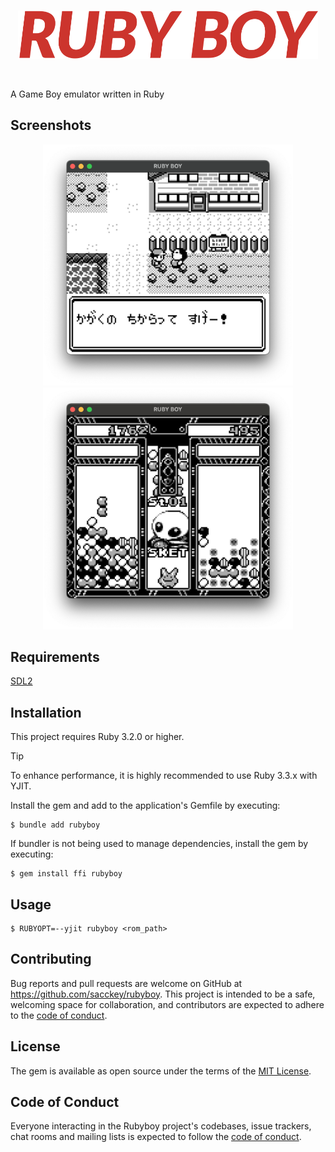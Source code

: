 <br>
<p align="center">
  <img src="/resource/logo/logo.svg" width="480px">
</p>
<br>

A Game Boy emulator written in Ruby

## Screenshots
<div align="center">
  <img src="/resource/screenshots/pokemon.png" width="400px"/>
  <img src="/resource/screenshots/puyopuyo.png" width="400px"/>
</div>

## Requirements
[SDL2](https://wiki.libsdl.org/SDL2/Installation)

## Installation

This project requires Ruby 3.2.0 or higher.

> [!TIP]
> To enhance performance, it is highly recommended to use Ruby 3.3.x with YJIT.

Install the gem and add to the application's Gemfile by executing:

    $ bundle add rubyboy

If bundler is not being used to manage dependencies, install the gem by executing:

    $ gem install ffi rubyboy

## Usage

    $ RUBYOPT=--yjit rubyboy <rom_path>

## Contributing

Bug reports and pull requests are welcome on GitHub at https://github.com/sacckey/rubyboy. This project is intended to be a safe, welcoming space for collaboration, and contributors are expected to adhere to the [code of conduct](https://github.com/sacckey/rubyboy/blob/main/CODE_OF_CONDUCT.md).

## License

The gem is available as open source under the terms of the [MIT License](https://opensource.org/licenses/MIT).

## Code of Conduct

Everyone interacting in the Rubyboy project's codebases, issue trackers, chat rooms and mailing lists is expected to follow the [code of conduct](https://github.com/sacckey/rubyboy/blob/main/CODE_OF_CONDUCT.md).
